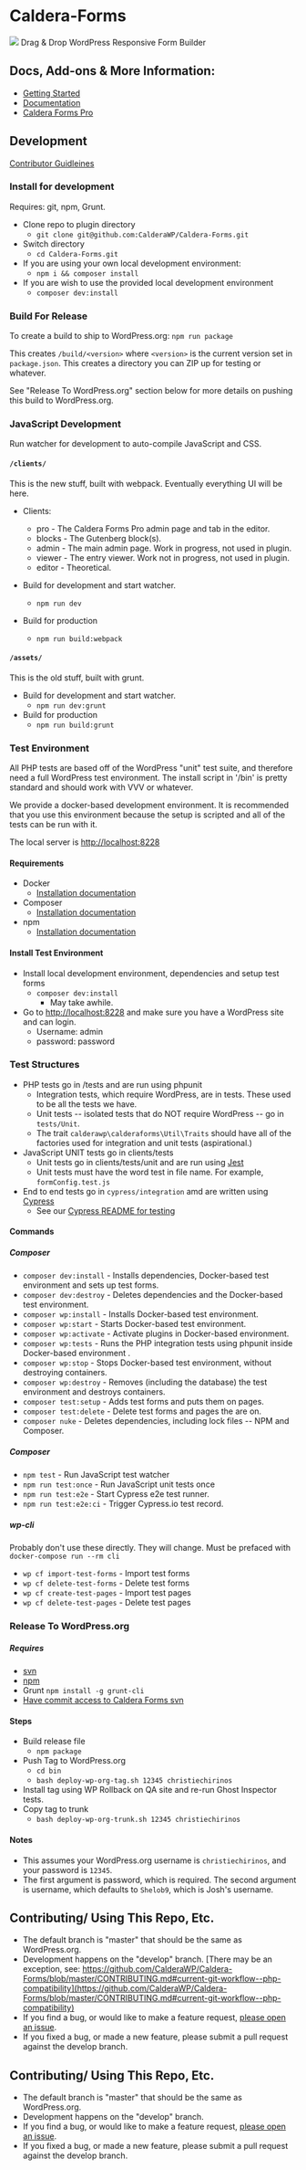 Caldera-Forms
=============
<a href="https://calderaforms.com/"><img src="https://calderaforms.com/wp-content/uploads/2015/02/catdeta-caldera-forms-banner.png" /></a>
Drag & Drop WordPress Responsive Form Builder


## Docs, Add-ons & More Information:
* [Getting Started](https://calderaforms.com/getting-started)
* [Documentation](https://calderaforms.com/documentation/caldera-forms-documentation/)
* [Caldera Forms Pro](https://calderaforms.com/pro)

## Development
[Contributor Guidleines](https://github.com/CalderaWP/Caldera-Forms/blob/master/CONTRIBUTING.md)


### Install for development
Requires: git, npm, Grunt.
- Clone repo to plugin directory
    - `git clone git@github.com:CalderaWP/Caldera-Forms.git`
- Switch directory
    - `cd Caldera-Forms.git`
- If you are using your own local development environment:
    - `npm i && composer install`
- If you are wish to use the provided local development environment
    - `composer dev:install`
    
    
### Build For Release
To create a build to ship to WordPress.org:
`npm run package`

This creates `/build/<version>` where `<version>` is the current version set in `package.json`. This creates a directory you can ZIP up for testing or whatever.

See "Release To WordPress.org" section below for more details on pushing this build to WordPress.org. 

### JavaScript Development

Run watcher for development to auto-compile JavaScript and CSS.

#### `/clients/`
This is the new stuff, built with webpack. Eventually everything UI will be here.

* Clients:
    * pro - The Caldera Forms Pro admin page and tab in the editor.
    * blocks - The Gutenberg block(s).
    * admin - The main admin page. Work in progress, not used in plugin.
    * viewer - The entry viewer. Work not in progress, not used in plugin.
    * editor - Theoretical.

* Build for development and start watcher.
    - `npm run dev`
* Build for production
    -  `npm run build:webpack`
    
#### `/assets/`
This is the old stuff, built with grunt.


* Build for development and start watcher.
    - `npm run dev:grunt`
* Build for production
    -  `npm run build:grunt`
    
### Test Environment
All PHP tests are based off of the WordPress "unit" test suite, and therefore need a full WordPress test environment. The install script in '/bin' is pretty standard and should work with VVV or whatever.

We provide a docker-based development environment. It is recommended that you use this environment because the setup is scripted and all of the tests can be run with it.

The local server is [http://localhost:8228](http://localhost:8228)


#### Requirements
* Docker
    - [Installation documentation](https://docs.docker.com/install/)
* Composer
    - [Installation documentation](https://getcomposer.org/doc/00-intro.md#installation-linux-unix-osx)
* npm
    - [Installation documentation](https://www.npmjs.com/get-npm)
    
    
#### Install Test Environment
* Install local development environment, dependencies and setup test forms
    - `composer dev:install`
        -  May take awhile.
* Go to [http://localhost:8228](http://localhost:8228) and make sure you have a WordPress site and can login.
    - Username: admin
    - password: password

### Test Structures
* PHP tests go in /tests and are run using phpunit
    - Integration tests, which require WordPress, are in tests. These used to be all the tests we have.
    - Unit tests -- isolated tests that do NOT require WordPress -- go in `tests/Unit`.
    - The trait `calderawp\calderaforms\Util\Traits` should have all of the factories used for integration and unit tests (aspirational.)
* JavaScript UNIT tests go in clients/tests
    - Unit tests go in clients/tests/unit and are run using [Jest](https://facebook.github.io/jest/docs/en/getting-started.html)
    - Unit tests must have the word test in file name. For example, `formConfig.test.js`
* End to end tests go in `cypress/integration` amd are written using [Cypress](https://cypress.io)
    - See our [Cypress README for testing](./cypress/README.md)

#### Commands
##### Composer
* `composer dev:install` - Installs dependencies, Docker-based test environment and sets up test forms.
* `composer dev:destroy` - Deletes dependencies and the Docker-based test environment.
* `composer wp:install` - Installs Docker-based test environment.
* `composer wp:start` - Starts Docker-based test environment.
* `composer wp:activate` - Activate plugins in Docker-based environment.
* `composer wp:tests` - Runs the PHP integration tests using phpunit inside Docker-based environment .
* `composer wp:stop` - Stops Docker-based test environment, without destroying containers.
* `composer wp:destroy` - Removes (including the database) the test environment and destroys containers.
* `composer test:setup` - Adds test forms and puts them on pages.
* `composer test:delete` - Delete test forms and pages the are on.
* `composer nuke` - Deletes dependencies, including lock files -- NPM and Composer.

##### Composer
* `npm test` - Run JavaScript test watcher
* `npm run test:once` - Run JavaScript unit tests once
* `npm run test:e2e` - Start Cypress e2e test runner.
* `npm run test:e2e:ci` - Trigger Cypress.io test record.

##### wp-cli
Probably don't use these directly. They will change. Must be prefaced with `docker-compose run --rm cli`
* `wp cf import-test-forms` - Import test forms
* `wp cf delete-test-forms` - Delete test forms
* `wp cf create-test-pages` - Import test pages
* `wp cf delete-test-pages` - Delete test pages
### Release To WordPress.org
##### Requires
* [svn](https://subversion.apache.org/quick-start#installing-the-client)
* [npm](https://www.npmjs.com/get-npm)
* Grunt `npm install -g grunt-cli`
* [Have commit access to Caldera Forms svn](https://wordpress.org/plugins/caldera-forms/advanced/#committer-list)

#### Steps
* Build release file
    - `npm package`
* Push Tag to WordPress.org
    - `cd bin`
    - `bash deploy-wp-org-tag.sh 12345 christiechirinos`
* Install tag using WP Rollback on QA site and re-run Ghost Inspector tests.
* Copy tag to trunk
    - `bash deploy-wp-org-trunk.sh 12345 christiechirinos`

#### Notes
* This assumes your WordPress.org username is `christiechirinos`, and your password is `12345`.
* The first argument is password, which is required. The second argument is username, which defaults to `Shelob9`, which is Josh's username.

## Contributing/ Using This Repo, Etc.
* The default branch is "master" that should be the same as WordPress.org.
* Development happens on the "develop" branch. [There may be an exception, see: https://github.com/CalderaWP/Caldera-Forms/blob/master/CONTRIBUTING.md#current-git-workflow--php-compatibility](https://github.com/CalderaWP/Caldera-Forms/blob/master/CONTRIBUTING.md#current-git-workflow--php-compatibility)
* If you find a bug, or would like to make a feature request, [please open an issue](https://github.com/CalderaWP/Caldera-Forms/issues/).
* If you fixed a bug, or made a new feature, please submit a pull request against the develop branch.


## Contributing/ Using This Repo, Etc.
* The default branch is "master" that should be the same as WordPress.org.
* Development happens on the "develop" branch.
* If you find a bug, or would like to make a feature request, [please open an issue](https://github.com/CalderaWP/Caldera-Forms/issues/).
* If you fixed a bug, or made a new feature, please submit a pull request against the develop branch.
